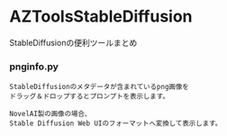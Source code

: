 # AZToolsStableDiffusion

StableDiffusionの便利ツールまとめ


### pnginfo.py

```
StableDiffusionのメタデータが含まれているpng画像を
ドラッグ＆ドロップするとプロンプトを表示します。

NovelAI製の画像の場合、
Stable Diffusion Web UIのフォーマットへ変換して表示します。
```
